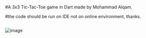 #A 3x3 Tic-Tac-Toe game in Dart made by Mohammad Alqam.

#the code should be run on IDE not on online environment, thanks.

##
![image](https://github.com/MohammadAlqam/Tic_Tac_Toe_Dart/assets/88941388/be9fdbd3-1f64-44bb-b66e-dc16e312e9b2)
